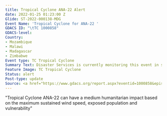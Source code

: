 ```yaml
---
title: Tropical Cyclone ANA-22 Alert
date: 2022-01-25 01:23:00 Z
Glide: ST-2022-000138-MDG
Event Name: 'Tropical Cyclone for ANA-22 '
GDACS ID: "\tTC 1000858"
GDACS-level: 
Country:
- Mozambique
- Malawi
- Madagascar
- Zimbabwe
Event type: TC Tropical Cyclone
Summary Text: Disaster Services is currently monitoring this event in south-east Africa.
Feature Image: TC Tropical Cyclone
Status: alert
Post-type: update
Source: <a href="https://www.gdacs.org/report.aspx?eventid=1000858&episodeid=3&eventtype=TC"_blank">GDACS</a>
---
```


"Tropical Cyclone ANA-22 can have a medium humanitarian impact based on the maximum sustained wind speed, exposed population and vulnerability"